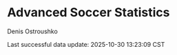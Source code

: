 # Advanced Soccer Statistics
Denis Ostroushko

<!-- gfm -->

Last successful data update: 2025-10-30 13:23:09 CST
